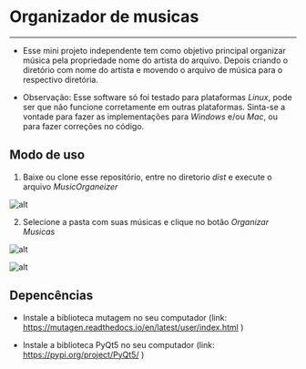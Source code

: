 # Organizador de musicas

----------

- Esse mini projeto independente tem como objetivo principal organizar música 
  pela propriedade nome do artista do arquivo. Depois criando
  o diretório com nome do artista e movendo o arquivo de música
  para o respectivo diretória.

- Observação: Esse software só foi testado para plataformas *Linux*, pode ser que não funcione corretamente em outras plataformas. Sinta-se a vontade para fazer as implementações para *Windows*  e/ou  *Mac*, ou para fazer correções no código.

## Modo de uso

1. Baixe ou clone esse repositório, entre no diretorio *dist* e execute o arquivo *MusicOrganeizer*

![alt](assets/gif01.gif)

2. Selecione a pasta com suas músicas e clique no botão *Organizar Musicas*


![alt](assets/gif02.gif)

![alt](assets/gif03.gif)

## Depencências 

- Instale a biblioteca mutagem no seu computador (link: https://mutagen.readthedocs.io/en/latest/user/index.html )

- Instale a biblioteca PyQt5 no seu computador (link: https://pypi.org/project/PyQt5/ )
